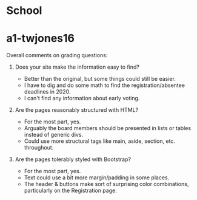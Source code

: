# School
# a1-twjones16

Overall comments on grading questions:

1) Does your site make the information easy to find?
    - Better than the original, but some things could still be easier.
    - I have to dig and do some math to find the registration/absentee deadlines in 2020.
    - I can't find any information about early voting.

2) Are the pages reasonably structured with HTML?
    - For the most part, yes.
    - Arguably the board members should be presented in lists or tables instead of generic divs.
    - Could use more structural tags like main, aside, section, etc. throughout.

3) Are the pages tolerably styled with Bootstrap?
    - For the most part, yes.
    - Text could use a bit more margin/padding in some places.
    - The header & buttons make sort of surprising color combinations, particularly on the Registration page.
